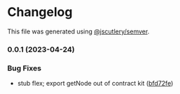# Changelog

This file was generated using [@jscutlery/semver](https://github.com/jscutlery/semver).

### 0.0.1 (2023-04-24)


### Bug Fixes

* stub flex; export getNode out of contract kit ([bfd72fe](https://github.com/permafacts/facts-kit/commit/bfd72feb5d83b5271f70681526b153f7b9ed93fd))
